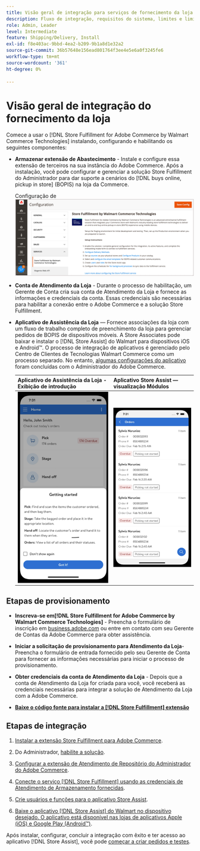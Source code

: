 ```yaml
---
title: Visão geral de integração para serviços de fornecimento da loja
description: Fluxo de integração, requisitos do sistema, limites e limitações do [!DNL Live Search].
role: Admin, Leader
level: Intermediate
feature: Shipping/Delivery, Install
exl-id: f8e403ac-9bbd-4ea2-b209-9b1a8d1e32a2
source-git-commit: 36b57648e156ead801764f3ee4e5e6a0f3245fe6
workflow-type: tm+mt
source-wordcount: '361'
ht-degree: 0%

---
```


# Visão geral de integração do fornecimento da loja

Comece a usar o [!DNL Store Fulfillment for Adobe Commerce by Walmart Commerce Technologies] instalando, configurando e habilitando os seguintes componentes:

- **Armazenar extensão de Abastecimento** - Instale e configure essa extensão de terceiros na sua instância do Adobe Commerce. Após a instalação, você pode configurar e gerenciar a solução Store Fulfillment do Administrador para dar suporte a cenários do [!DNL buys online, pickup in store] (BOPIS) na loja da Commerce.

  Configuração de ![[!DNL Store Fulfillment Service] no modo de exibição de Administração](assets/store-fulfillment-admin-home.png)

- **Conta de Atendimento da Loja** - Durante o processo de habilitação, um Gerente de Conta cria sua conta de Atendimento da Loja e fornece as informações e credenciais da conta. Essas credenciais são necessárias para habilitar a conexão entre o Adobe Commerce e a solução Store Fulfillment.

- **Aplicativo de Assistência da Loja** — Fornece associações da loja com um fluxo de trabalho completo de preenchimento da loja para gerenciar pedidos de BOPIS de dispositivos móveis. A Store Associates pode baixar e instalar o [!DNL Store Assist] do Walmart para dispositivos iOS e Android™. O processo de integração de aplicativos é gerenciado pelo Centro de Clientes de Tecnologias Walmart Commerce como um processo separado. No entanto, [algumas configurações do aplicativo](user-setup.md) foram concluídas com o Administrador do Adobe Commerce.

  | Aplicativo de Assistência da Loja - Exibição de introdução | Aplicativo Store Assist — visualização Módulos |
  |-------------------------------------------------------------------------------------------------------------|-----------------------------------------------------------------------------------------------|
  | ![[!DNL Store Assist App Getting Started] exibir no dispositivo móvel](assets/store-assist-get-started-small.png) | ![[!DNL Store Assist App Orders view] no dispositivo móvel](assets/store-assist-orders-small.png) |

## Etapas de provisionamento

- **Inscreva-se em[!DNL Store Fulfillment for Adobe Commerce by Walmart Commerce Technologies]** - Preencha o formulário de inscrição em [business.adobe.com](https://business.adobe.com/resources/store-fulfillment.html) ou entre em contato com seu Gerente de Contas da Adobe Commerce para obter assistência.

- **Iniciar a solicitação de provisionamento para Atendimento da Loja**-Preencha o formulário de entrada fornecido pelo seu Gerente de Conta para fornecer as informações necessárias para iniciar o processo de provisionamento.

- **Obter credenciais da conta de Atendimento da Loja** - Depois que a conta de Atendimento da Loja for criada para você, você receberá as credenciais necessárias para integrar a solução de Atendimento da Loja com a Adobe Commerce.

- **[Baixe o código fonte para instalar a [!DNL Store Fulfillment] extensão](install.md)**

## Etapas de integração

1. [Instalar a extensão Store Fulfillment para Adobe Commerce](install.md).

1. Do Administrador, [habilite a solução](enable-general.md).

1. [Configurar a extensão de Atendimento de Repositório do Administrador do Adobe Commerce](service-config-settings-overview.md).

1. [Conecte o serviço [!DNL Store Fulfillment] usando as credenciais de Atendimento de Armazenamento fornecidas](connect-set-up-service.md).

1. [Crie usuários e funções para o aplicativo Store Assist](user-setup.md).

1. [Baixe o aplicativo  [!DNL Store Assist] do Walmart no dispositivo desejado. O aplicativo está disponível nas lojas de aplicativos Apple (iOS) e Google Play (Android™)](app-setup.md).

Após instalar, configurar, concluir a integração com êxito e ter acesso ao aplicativo [!DNL Store Assist], você pode [começar a criar pedidos e testes](test-and-deploy.md).
